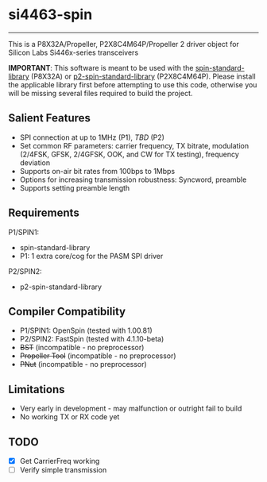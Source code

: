# si4463-spin 
-------------

This is a P8X32A/Propeller, P2X8C4M64P/Propeller 2 driver object for Silicon Labs Si446x-series transceivers

**IMPORTANT**: This software is meant to be used with the [spin-standard-library](https://github.com/avsa242/spin-standard-library) (P8X32A) or [p2-spin-standard-library](https://github.com/avsa242/p2-spin-standard-library) (P2X8C4M64P). Please install the applicable library first before attempting to use this code, otherwise you will be missing several files required to build the project.

## Salient Features

* SPI connection at up to 1MHz (P1), _TBD_ (P2)
* Set common RF parameters: carrier frequency, TX bitrate, modulation (2/4FSK, GFSK, 2/4GFSK, OOK, and CW for TX testing), frequency deviation
* Supports on-air bit rates from 100bps to 1Mbps
* Options for increasing transmission robustness: Syncword, preamble
* Supports setting preamble length

## Requirements

P1/SPIN1:
* spin-standard-library
* P1: 1 extra core/cog for the PASM SPI driver

P2/SPIN2:
* p2-spin-standard-library

## Compiler Compatibility

* P1/SPIN1: OpenSpin (tested with 1.00.81)
* P2/SPIN2: FastSpin (tested with 4.1.10-beta)
* ~~BST~~ (incompatible - no preprocessor)
* ~~Propeller Tool~~ (incompatible - no preprocessor)
* ~~PNut~~ (incompatible - no preprocessor)

## Limitations

* Very early in development - may malfunction or outright fail to build
* No working TX or RX code yet

## TODO

- [x] Get CarrierFreq working
- [ ] Verify simple transmission

